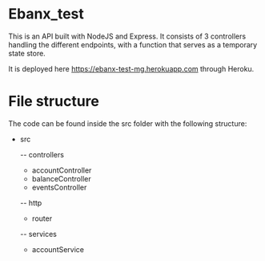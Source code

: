 
# Ebanx_test

This is an API built with NodeJS and Express.
It consists of 3 controllers handling the different endpoints, with a function that serves as a temporary state store. 

It is deployed here https://ebanx-test-mg.herokuapp.com through Heroku.

# File structure
The code can be found inside the src folder with the following structure:
- src

	 -- controllers
	 - accountController
	 - balanceController
	 - eventsController

	 -- http
	 -	router
	 
	 -- services
	 - accountService 
 
